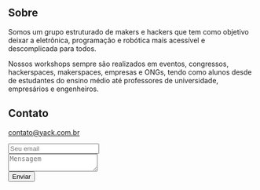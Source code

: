 ## Sobre

Somos um grupo estruturado de makers e hackers que tem como objetivo deixar a eletrônica, programação e robótica mais acessível e descomplicada para todos.

Nossos workshops sempre são realizados em eventos, congressos, hackerspaces, makerspaces, empresas e ONGs, tendo como alunos desde de estudantes do ensino médio até professores de universidade, empresários e engenheiros.

## Contato

contato@yack.com.br

<form method="POST" action="http://formspree.io/afonso@yack.com.br">
  <input name="email" placeholder="Seu email" type="email"><br />
  <textarea name="message" placeholder="Mensagem"></textarea><br />
  <button type="submit">Enviar</button>
</form>
